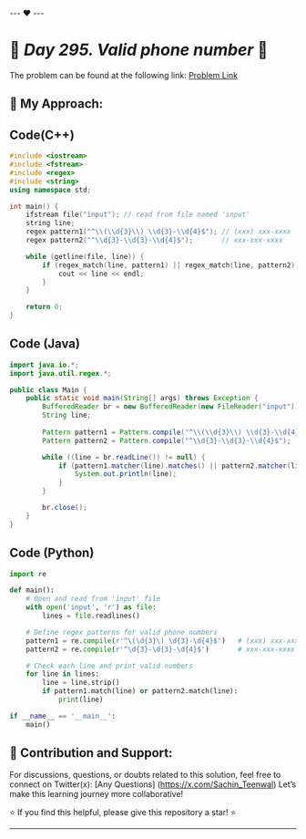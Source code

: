 --- ❤️ ---

# 🚀 _Day 295. Valid phone number_ 🧠


The problem can be found at the following link: [Problem Link](https://www.interviewbit.com/problems/valid-phone-number/)

## 🎯 **My Approach:**


## Code(C++)
```cpp
#include <iostream>
#include <fstream>
#include <regex>
#include <string>
using namespace std;

int main() {
    ifstream file("input"); // read from file named 'input'
    string line;
    regex pattern1("^\\(\\d{3}\\) \\d{3}-\\d{4}$"); // (xxx) xxx-xxxx
    regex pattern2("^\\d{3}-\\d{3}-\\d{4}$");       // xxx-xxx-xxxx

    while (getline(file, line)) {
        if (regex_match(line, pattern1) || regex_match(line, pattern2)) {
            cout << line << endl;
        }
    }

    return 0;
}

```

## Code (Java)

```java
import java.io.*;
import java.util.regex.*;

public class Main {
    public static void main(String[] args) throws Exception {
        BufferedReader br = new BufferedReader(new FileReader("input"));
        String line;
        
        Pattern pattern1 = Pattern.compile("^\\(\\d{3}\\) \\d{3}-\\d{4}$"); // (xxx) xxx-xxxx
        Pattern pattern2 = Pattern.compile("^\\d{3}-\\d{3}-\\d{4}$");       // xxx-xxx-xxxx

        while ((line = br.readLine()) != null) {
            if (pattern1.matcher(line).matches() || pattern2.matcher(line).matches()) {
                System.out.println(line);
            }
        }

        br.close();
    }
}

```

## Code (Python)

```python
import re

def main():
    # Open and read from 'input' file
    with open('input', 'r') as file:
        lines = file.readlines()

    # Define regex patterns for valid phone numbers
    pattern1 = re.compile(r'^\(\d{3}\) \d{3}-\d{4}$')   # (xxx) xxx-xxxx
    pattern2 = re.compile(r'^\d{3}-\d{3}-\d{4}$')       # xxx-xxx-xxxx

    # Check each line and print valid numbers
    for line in lines:
        line = line.strip()
        if pattern1.match(line) or pattern2.match(line):
            print(line)

if __name__ == '__main__':
    main()

```



## 🎯 **Contribution and Support:**

For discussions, questions, or doubts related to this solution, feel free to connect on Twitter(x): [Any Questions] (https://x.com/Sachin_Teenwal) Let’s make this learning journey more collaborative!

⭐ If you find this helpful, please give this repository a star! ⭐

---
